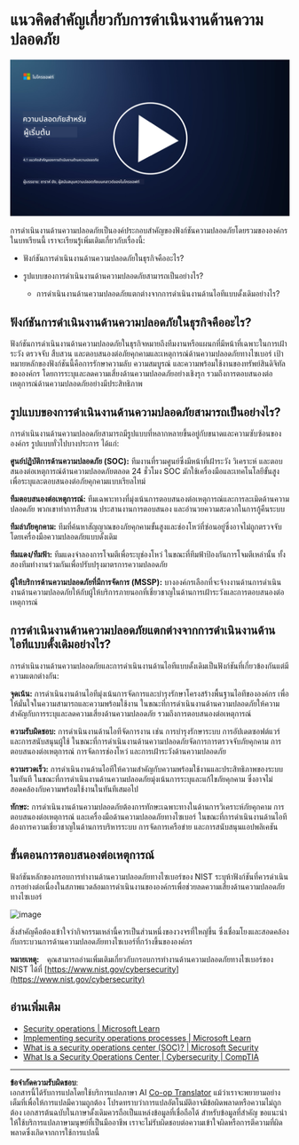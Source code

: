 <!--
CO_OP_TRANSLATOR_METADATA:
{
  "original_hash": "6a55b31df9eebf550d040cef0ef7dff3",
  "translation_date": "2025-09-04T02:02:40+00:00",
  "source_file": "4.1 SecOps key concepts.md",
  "language_code": "th"
}
-->
# แนวคิดสำคัญเกี่ยวกับการดำเนินงานด้านความปลอดภัย

[![ดูวิดีโอ](../../translated_images/4-1_placeholder.0123f726051a7b9662e6dfa95b10962cbe64c002cde9640da84711fd8d3df642.th.png)](https://learn-video.azurefd.net/vod/player?id=6a1cf511-89e0-493a-8ef9-91c458200266)

การดำเนินงานด้านความปลอดภัยเป็นองค์ประกอบสำคัญของฟังก์ชันความปลอดภัยโดยรวมขององค์กร ในบทเรียนนี้ เราจะเรียนรู้เพิ่มเติมเกี่ยวกับเรื่องนี้:

 - ฟังก์ชันการดำเนินงานด้านความปลอดภัยในธุรกิจคืออะไร?
   
 - รูปแบบของการดำเนินงานด้านความปลอดภัยสามารถเป็นอย่างไร?
   
   - การดำเนินงานด้านความปลอดภัยแตกต่างจากการดำเนินงานด้านไอทีแบบดั้งเดิมอย่างไร?

## ฟังก์ชันการดำเนินงานด้านความปลอดภัยในธุรกิจคืออะไร?

ฟังก์ชันการดำเนินงานด้านความปลอดภัยในธุรกิจหมายถึงทีมงานหรือแผนกที่มีหน้าที่เฉพาะในการเฝ้าระวัง ตรวจจับ สืบสวน และตอบสนองต่อภัยคุกคามและเหตุการณ์ด้านความปลอดภัยทางไซเบอร์ เป้าหมายหลักของฟังก์ชันนี้คือการรักษาความลับ ความสมบูรณ์ และความพร้อมใช้งานของทรัพย์สินดิจิทัลขององค์กร โดยการระบุและลดความเสี่ยงด้านความปลอดภัยอย่างเชิงรุก รวมถึงการตอบสนองต่อเหตุการณ์ด้านความปลอดภัยอย่างมีประสิทธิภาพ

## รูปแบบของการดำเนินงานด้านความปลอดภัยสามารถเป็นอย่างไร?

การดำเนินงานด้านความปลอดภัยสามารถมีรูปแบบที่หลากหลายขึ้นอยู่กับขนาดและความซับซ้อนขององค์กร รูปแบบทั่วไปบางประการ ได้แก่:

**ศูนย์ปฏิบัติการด้านความปลอดภัย (SOC):** ทีมงานที่รวมศูนย์ซึ่งมีหน้าที่เฝ้าระวัง วิเคราะห์ และตอบสนองต่อเหตุการณ์ด้านความปลอดภัยตลอด 24 ชั่วโมง SOC มักใช้เครื่องมือและเทคโนโลยีขั้นสูงเพื่อระบุและตอบสนองต่อภัยคุกคามแบบเรียลไทม์

**ทีมตอบสนองต่อเหตุการณ์:** ทีมเฉพาะทางที่มุ่งเน้นการตอบสนองต่อเหตุการณ์และการละเมิดด้านความปลอดภัย พวกเขาทำการสืบสวน ประสานงานการตอบสนอง และอำนวยความสะดวกในการกู้คืนระบบ

**ทีมล่าภัยคุกคาม:** ทีมที่ค้นหาสัญญาณของภัยคุกคามขั้นสูงและช่องโหว่ที่ซ่อนอยู่ซึ่งอาจไม่ถูกตรวจจับโดยเครื่องมือความปลอดภัยแบบดั้งเดิม

**ทีมแดง/ทีมฟ้า:** ทีมแดงจำลองการโจมตีเพื่อระบุช่องโหว่ ในขณะที่ทีมฟ้าป้องกันการโจมตีเหล่านั้น ทั้งสองทีมทำงานร่วมกันเพื่อปรับปรุงมาตรการความปลอดภัย

**ผู้ให้บริการด้านความปลอดภัยที่มีการจัดการ (MSSP):** บางองค์กรเลือกที่จะจ้างงานด้านการดำเนินงานด้านความปลอดภัยให้กับผู้ให้บริการภายนอกที่เชี่ยวชาญในด้านการเฝ้าระวังและการตอบสนองต่อเหตุการณ์

## การดำเนินงานด้านความปลอดภัยแตกต่างจากการดำเนินงานด้านไอทีแบบดั้งเดิมอย่างไร?

การดำเนินงานด้านความปลอดภัยและการดำเนินงานด้านไอทีแบบดั้งเดิมเป็นฟังก์ชันที่เกี่ยวข้องกันแต่มีความแตกต่างกัน:

**จุดเน้น:** การดำเนินงานด้านไอทีมุ่งเน้นการจัดการและบำรุงรักษาโครงสร้างพื้นฐานไอทีขององค์กร เพื่อให้มั่นใจในความสามารถและความพร้อมใช้งาน ในขณะที่การดำเนินงานด้านความปลอดภัยให้ความสำคัญกับการระบุและลดความเสี่ยงด้านความปลอดภัย รวมถึงการตอบสนองต่อเหตุการณ์

**ความรับผิดชอบ:** การดำเนินงานด้านไอทีจัดการงาน เช่น การบำรุงรักษาระบบ การอัปเดตซอฟต์แวร์ และการสนับสนุนผู้ใช้ ในขณะที่การดำเนินงานด้านความปลอดภัยจัดการการตรวจจับภัยคุกคาม การตอบสนองต่อเหตุการณ์ การจัดการช่องโหว่ และการเฝ้าระวังด้านความปลอดภัย

**ความรวดเร็ว:** การดำเนินงานด้านไอทีให้ความสำคัญกับความพร้อมใช้งานและประสิทธิภาพของระบบในทันที ในขณะที่การดำเนินงานด้านความปลอดภัยมุ่งเน้นการระบุและแก้ไขภัยคุกคาม ซึ่งอาจไม่สอดคล้องกับความพร้อมใช้งานในทันทีเสมอไป

**ทักษะ:** การดำเนินงานด้านความปลอดภัยต้องการทักษะเฉพาะทางในด้านการวิเคราะห์ภัยคุกคาม การตอบสนองต่อเหตุการณ์ และเครื่องมือด้านความปลอดภัยทางไซเบอร์ ในขณะที่การดำเนินงานด้านไอทีต้องการความเชี่ยวชาญในด้านการบริหารระบบ การจัดการเครือข่าย และการสนับสนุนแอปพลิเคชัน

## ขั้นตอนการตอบสนองต่อเหตุการณ์

ฟังก์ชันหลักของกรอบการทำงานด้านความปลอดภัยทางไซเบอร์ของ NIST ระบุห้าฟังก์ชันที่ควรดำเนินการอย่างต่อเนื่องในสภาพแวดล้อมการดำเนินงานขององค์กรเพื่อช่วยลดความเสี่ยงด้านความปลอดภัยทางไซเบอร์ 

![image](https://github.com/microsoft/Security-101/assets/139931591/f6d19dce-f96e-47bd-9e0a-8019675a602d)

สิ่งสำคัญคือต้องเข้าใจว่ากิจกรรมเหล่านี้ควรเป็นส่วนหนึ่งของวงจรที่ใหญ่ขึ้น ซึ่งเชื่อมโยงและสอดคล้องกับกระบวนการด้านความปลอดภัยทางไซเบอร์ที่กว้างขึ้นขององค์กร

**หมายเหตุ:** คุณสามารถอ่านเพิ่มเติมเกี่ยวกับกรอบการทำงานด้านความปลอดภัยทางไซเบอร์ของ NIST ได้ที่ [https://www.nist.gov/cybersecurity](https://www.nist.gov/cybersecurity)

## อ่านเพิ่มเติม

- [Security operations | Microsoft Learn](https://learn.microsoft.com/security/operations/overview?WT.mc_id=academic-96948-sayoung)
- [Implementing security operations processes | Microsoft Learn](https://learn.microsoft.com/security/operations/?WT.mc_id=academic-96948-sayoung)
- [What is a security operations center (SOC)? | Microsoft Security](https://www.microsoft.com/security/business/security-101/what-is-a-security-operations-center-soc?WT.mc_id=academic-96948-sayoung)
- [What Is a Security Operations Center | Cybersecurity | CompTIA](https://www.comptia.org/content/articles/what-is-a-security-operations-center)

---

**ข้อจำกัดความรับผิดชอบ**:  
เอกสารนี้ได้รับการแปลโดยใช้บริการแปลภาษา AI [Co-op Translator](https://github.com/Azure/co-op-translator) แม้ว่าเราจะพยายามอย่างเต็มที่เพื่อให้การแปลมีความถูกต้อง โปรดทราบว่าการแปลอัตโนมัติอาจมีข้อผิดพลาดหรือความไม่ถูกต้อง เอกสารต้นฉบับในภาษาดั้งเดิมควรถือเป็นแหล่งข้อมูลที่เชื่อถือได้ สำหรับข้อมูลที่สำคัญ ขอแนะนำให้ใช้บริการแปลภาษามนุษย์ที่เป็นมืออาชีพ เราจะไม่รับผิดชอบต่อความเข้าใจผิดหรือการตีความที่ผิดพลาดซึ่งเกิดจากการใช้การแปลนี้